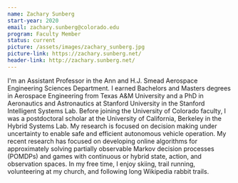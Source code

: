 ```yaml
---
name: Zachary Sunberg
start-year: 2020
email: zachary.sunberg@colorado.edu
program: Faculty Member
status: current
picture: /assets/images/zachary_sunberg.jpg
picture-link: https://zachary.sunberg.net/
header-link: http://zachary.sunberg.net/
---
```


I'm an Assistant Professor in the Ann and H.J. Smead Aerospace Engineering Sciences Department. I earned Bachelors and Masters degrees in Aerospace Engineering from Texas A&M University and a PhD in Aeronautics and Astronautics at Stanford University in the Stanford Intelligent Systems Lab. Before joining the University of Colorado faculty, I was a postdoctoral scholar at the University of California, Berkeley in the Hybrid Systems Lab. My research is focused on decision making under uncertainty to enable safe and efficient autonomous vehicle operation. My recent research has focused on developing online algorithms for approximately solving partially observable Markov decision processes (POMDPs) and games with continuous or hybrid state, action, and observation spaces. In my free time, I enjoy skiing, trail running, volunteering at my church, and following long Wikipedia rabbit trails.
